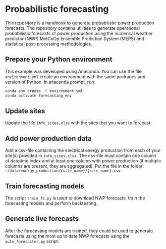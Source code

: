 
# Probabilistic forecasting
This repository is a handbook to generate probabilistic power production forecasts. The repository contains utilities to generate operational probabilistic forecasts of power production using the numerical weather predictor (NWP) MetCoOp Ensemble Prediction System (MEPS) and statistical post-processing methodologies.

## Prepare your Python environment
This example was developed using Anaconda. You can use the file ```environment.yml``` create an environment with the same packages and version of Python. In anaconda prompt, run:

```bash
conda env create -f environment.yml
conda activate forecasting_env
```

## Update sites
Update the file ```info_sites.xlsx``` with the sites that you want to forecast.

## Add power production data 
Add a csv-file containing the electrical energy production from each of your site(s) provided in ```info_sites.xlsx```. The csv-file must contain one column of datetime index and at least one column with power production (if multiple columns are present, they are aggregated). Put the file in the folder: ```~/data/energy_production/{site_name}/{site_name}.csv```

## Train forecasting models
The script ```train_fc.py``` is used to download NWP forecasts, train the forecasting models and perform backtesting.

## Generate live forecasts
After the forecasting models are trained, they could be used to generate forecasts using the most up to date NWP forecasts using the ```auto_forecaster.py``` script.
